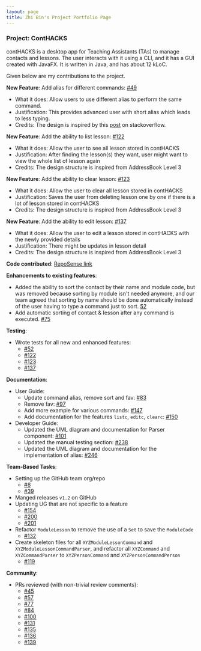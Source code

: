 ```yaml
---
layout: page
title: Zhi Bin's Project Portfolio Page
---
```


### Project: ContHACKS

contHACKS is a desktop app for Teaching Assistants (TAs) to manage contacts and lessons. The user interacts with it using a CLI, and it has a GUI created with JavaFX. It is written in Java, and has about 12 kLoC.

Given below are my contributions to the project.

**New Feature**: Add alias for different commands: [#49](https://github.com/AY2122S1-CS2103T-T09-2/tp/pull/49)
  * What it does: Allow users to use different alias to perform the same command.
  * Justification: This provides advanced user with short alias which leads to less typing.
  * Credits: The design is inspired by this [post](https://stackoverflow.com/questions/41494056/add-alias-to-an-enum-in-java) on stackoverflow.

**New Feature**: Add the ability to list lesson: [#122](https://github.com/AY2122S1-CS2103T-T09-2/tp/pull/122)
  * What it does: Allow the user to see all lesson stored in contHACKS
  * Justification: After finding the lesson(s) they want, user might want to view the whole list of lesson again
  * Credits: The design structure is inspired from AddressBook Level 3

**New Feature**: Add the ability to clear lesson: [#123](https://github.com/AY2122S1-CS2103T-T09-2/tp/pull/123)
  * What it does: Allow the user to clear all lesson stored in contHACKS
  * Justification: Saves the user from deleting lesson one by one if there is a lot of lesson stored in contHACKS
  * Credits: The design structure is inspired from AddressBook Level 3

**New Feature**: Add the ability to edit lesson: [#137](https://github.com/AY2122S1-CS2103T-T09-2/tp/pull/137)
  * What it does: Allow the user to edit a lesson stored in contHACKS with the newly provided details
  * Justification: There might be updates in lesson detail
  * Credits: The design structure is inspired from AddressBook Level 3

**Code contributed**: [RepoSense link](https://nus-cs2103-ay2122s1.github.io/tp-dashboard/?search=czhi-bin&sort=groupTitle&sortWithin=title&since=2021-09-17&timeframe=commit&mergegroup=&groupSelect=groupByRepos&breakdown=false&tabOpen=true&tabType=authorship&tabAuthor=czhi-bin&tabRepo=AY2122S1-CS2103T-T09-2%2Ftp%5Bmaster%5D&authorshipIsMergeGroup=false&authorshipFileTypes=docs~functional-code~test-code&authorshipIsBinaryFileTypeChecked=false)

**Enhancements to existing features**:
  * Added the ability to sort the contact by their name and module code, but was removed because sorting by module isn't needed anymore, and our team agreed that sorting by name should be done automatically instead of the user having to type a command just to sort. [52](https://github.com/AY2122S1-CS2103T-T09-2/tp/pull/52)
  * Add automatic sorting of contact & lesson after any command is executed. [#75](https://github.com/AY2122S1-CS2103T-T09-2/tp/pull/75)

**Testing**:
  * Wrote tests for all new and enhanced features:
    * [#52](https://github.com/AY2122S1-CS2103T-T09-2/tp/pull/52)
    * [#122](https://github.com/AY2122S1-CS2103T-T09-2/tp/pull/122)
    * [#123](https://github.com/AY2122S1-CS2103T-T09-2/tp/pull/123)
    * [#137](https://github.com/AY2122S1-CS2103T-T09-2/tp/pull/137)

**Documentation**:
  * User Guide:
      * Update command alias, remove sort and fav: [#83](https://github.com/AY2122S1-CS2103T-T09-2/tp/pull/83)
      * Remove fav: [#97](https://github.com/AY2122S1-CS2103T-T09-2/tp/pull/97)
      * Add more example for various commands: [#147](https://github.com/AY2122S1-CS2103T-T09-2/tp/pull/147)
      * Add documentation for the features `listc`, `editc`, `clearc`: [#150](https://github.com/AY2122S1-CS2103T-T09-2/tp/pull/150)
  * Developer Guide:
      * Updated the UML diagram and documentation for Parser component: [#101](https://github.com/AY2122S1-CS2103T-T09-2/tp/pull/101)
      * Updated the manual testing section: [#238](https://github.com/AY2122S1-CS2103T-T09-2/tp/pull/238)
      * Updated the UML diagram and documentation for the implementation of alias: [#246](https://github.com/AY2122S1-CS2103T-T09-2/tp/pull/246)

**Team-Based Tasks**:
  * Setting up the GitHub team org/repo
    * [#8](https://github.com/AY2122S1-CS2103T-T09-2/tp/pull/8)
    * [#39](https://github.com/AY2122S1-CS2103T-T09-2/tp/pull/39)
  * Manged releases `v1.2` on GitHub
  * Updating UG that are not specific to a feature
    * [#154](https://github.com/AY2122S1-CS2103T-T09-2/tp/pull/154)
    * [#200](https://github.com/AY2122S1-CS2103T-T09-2/tp/pull/200)
    * [#201](https://github.com/AY2122S1-CS2103T-T09-2/tp/pull/201)
  * Refactor `ModuleLesson` to remove the use of a `Set` to save the `ModuleCode`
    * [#132](https://github.com/AY2122S1-CS2103T-T09-2/tp/pull/132/files)
  * Create skeleton files for all `XYZModuleLessonCommand` and `XYZModuleLessonCommandParser`, and refactor all `XYZCommand` and `XYZCommandParser` to `XYZPersonCommand` and `XYZPersonCommandPerson`
    * [#119](https://github.com/AY2122S1-CS2103T-T09-2/tp/pull/119/files)

**Community**:
  * PRs reviewed (with non-trivial review comments):
    * [#45](https://github.com/AY2122S1-CS2103T-T09-2/tp/pull/45)
    * [#57](https://github.com/AY2122S1-CS2103T-T09-2/tp/pull/57)
    * [#77](https://github.com/AY2122S1-CS2103T-T09-2/tp/pull/77)
    * [#84](https://github.com/AY2122S1-CS2103T-T09-2/tp/pull/84)
    * [#100](https://github.com/AY2122S1-CS2103T-T09-2/tp/pull/100)
    * [#131](https://github.com/AY2122S1-CS2103T-T09-2/tp/pull/131)
    * [#135](https://github.com/AY2122S1-CS2103T-T09-2/tp/pull/135)
    * [#136](https://github.com/AY2122S1-CS2103T-T09-2/tp/pull/136)
    * [#139](https://github.com/AY2122S1-CS2103T-T09-2/tp/pull/139)
